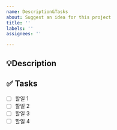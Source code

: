 ```yaml
---
name: Description&Tasks
about: Suggest an idea for this project
title: ''
labels: ''
assignees: ''

---
```


## 💡Description

## ✅ Tasks
- [ ] 할일 1
- [ ] 할일 2
- [ ] 할일 3
- [ ] 할일 4
